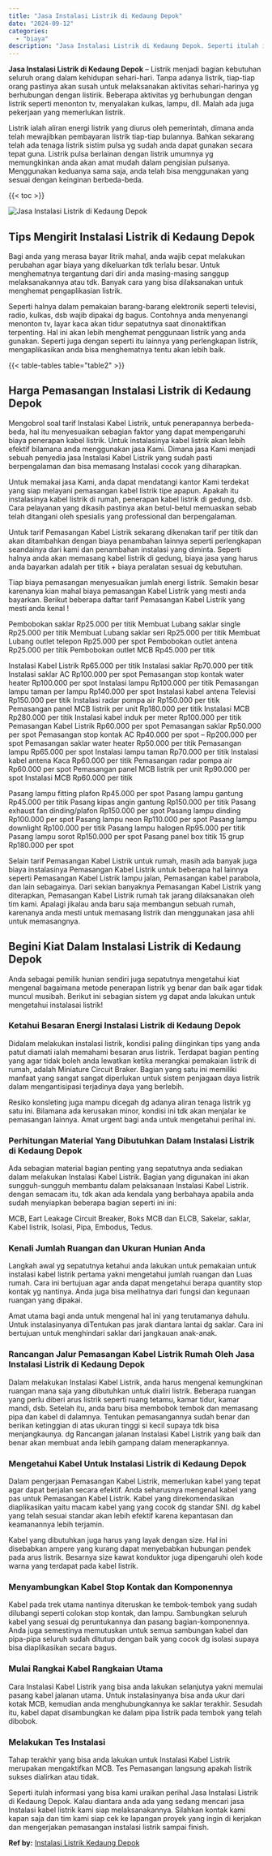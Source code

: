 ```yaml
---
title: "Jasa Instalasi Listrik di Kedaung Depok"
date: "2024-09-12"
categories: 
  - "biaya"
description: "Jasa Instalasi Listrik di Kedaung Depok. Seperti itulah informasi yang bisa kami uraikan perihal Jasa Instalasi Listrik di Kedaung Depok. Kalau diantara anda..."
---
```


**Jasa Instalasi Listrik di Kedaung Depok** – Listrik menjadi bagian kebutuhan seluruh orang dalam kehidupan sehari-hari. Tanpa adanya listrik, tiap-tiap orang pastinya akan susah untuk melaksanakan aktivitas sehari-harinya yg berhubungan dengan listirik. Beberapa aktivitas yg berhubungan dengan listrik seperti menonton tv, menyalakan kulkas, lampu, dll. Malah ada juga pekerjaan yang memerlukan listrik.

Listrik ialah aliran energi listrik yang diurus oleh pemerintah, dimana anda telah mewajibkan pembayaran listrik tiap-tiap bulannya. Bahkan sekarang telah ada tenaga listrik sistim pulsa yg sudah anda dapat gunakan secara tepat guna. Listrik pulsa berlainan dengan listrik umumnya yg memungkinkan anda akan amat mudah dalam pengisian pulsanya. Menggunakan keduanya sama saja, anda telah bisa menggunakan yang sesuai dengan keinginan berbeda-beda.

{{< toc >}}

![Jasa Instalasi Listrik di Kedaung Depok](/images/instalasi-listrik-murah10.png)

## Tips Mengirit Instalasi Listrik di Kedaung Depok

Bagi anda yang merasa bayar litrik mahal, anda wajib cepat melakukan perubahan agar biaya yang dikeluarkan tdk terlalu besar. Untuk menghematnya tergantung dari diri anda masing-masing sanggup melaksanakannya atau tdk. Banyak cara yang bisa dilaksanakan untuk menghemat pengaplikasian listrik.

Seperti halnya dalam pemakaian barang-barang elektronik seperti televisi, radio, kulkas, dsb wajib dipakai dg bagus. Contohnya anda menyenangi menonton tv, layar kaca akan tidur sepatutnya saat dinonaktifkan terpenting. Hal ini akan lebih menghemat penggunaan listrik yang anda gunakan. Seperti juga dengan seperti itu lainnya yang perlengkapan listrik, mengaplikasikan anda bisa menghematnya tentu akan lebih baik.

{{< table-tables table="table2" >}}

## Harga Pemasangan Instalasi Listrik di Kedaung Depok

Mengobrol soal tarif Instalasi Kabel Listrik, untuk penerapannya berbeda-beda, hal itu menyesuaikan sebagian faktor yang dapat mempengaruhi biaya penerapan kabel listrik. Untuk instalasinya kabel listrik akan lebih efektif bilamana anda menggunakan jasa Kami. Dimana jasa Kami menjadi sebuah penyedia jasa Instalasi Kabel Listrik yang sudah pasti berpengalaman dan bisa memasang Instalasi cocok yang diharapkan.

Untuk memakai jasa Kami, anda dapat mendatangi kantor Kami terdekat yang siap melayani pemasangan kabel listrik tipe apapun. Apakah itu instalasinya kabel listrik di rumah, penerapan kabel listrik di gedung, dsb. Cara pelayanan yang dikasih pastinya akan betul-betul memuaskan sebab telah ditangani oleh spesialis yang professional dan berpengalaman.

Untuk tarif Pemasangan Kabel Listrik sekarang dikenakan tarif per titik dan akan ditambahkan dengan biaya penambahan lainnya seperti perlengkapan seandainya dari kami dan penambahan instalasi yang diminta. Seperti halnya anda akan memasang kabel listrik di gedung, biaya jasa yang harus anda bayarkan adalah per titik + biaya peralatan sesuai dg kebutuhan.

Tiap biaya pemasangan menyesuaikan jumlah energi listrik. Semakin besar karenanya kian mahal biaya pemasangan Kabel Listrik yang mesti anda bayarkan. Berikut beberapa daftar tarif Pemasangan Kabel Listrik yang mesti anda kenal !

Pembobokan saklar Rp25.000 per titik Membuat Lubang saklar single Rp25.000 per titik Membuat Lubang saklar seri Rp25.000 per titik Membuat Lubang outlet telepon Rp25.000 per spot Pembobokan outlet antena Rp25.000 per titik Pembobokan outlet MCB Rp45.000 per titik

Instalasi Kabel Listrik Rp65.000 per titik Instalasi saklar Rp70.000 per titik Instalasi saklar AC Rp100.000 per spot Pemasangan stop kontak water heater Rp100.000 per spot Instalasi lampu Rp100.000 per titik Pemasangan lampu taman per lampu Rp140.000 per spot Instalasi kabel antena Televisi Rp150.000 per titik Instalasi radar pompa air Rp150.000 per titik Pemasangan panel MCB listrik per unit Rp180.000 per titik Instalasi MCB Rp280.000 per titik Instalasi kabel induk per meter Rp100.000 per titik Pemasangan Kabel Listrik Rp60.000 per spot Pemasangan saklar Rp50.000 per spot Pemasangan stop kontak AC Rp40.000 per spot – Rp200.000 per spot Pemasangan saklar water heater Rp50.000 per titik Pemasangan lampu Rp65.000 per spot Instalasi lampu taman Rp70.000 per titik Instalasi kabel antena Kaca Rp60.000 per titik Pemasangan radar pompa air Rp60.000 per spot Pemasangan panel MCB listrik per unit Rp90.000 per spot Instalasi MCB Rp60.000 per titik

Pasang lampu fitting plafon Rp45.000 per spot Pasang lampu gantung Rp45.000 per titik Pasang kipas angin gantung Rp150.000 per titik Pasang exhaust fan dinding/plafon Rp150.000 per spot Pasang lampu dinding Rp100.000 per spot Pasang lampu neon Rp110.000 per spot Pasang lampu downlight Rp100.000 per titik Pasang lampu halogen Rp95.000 per titik Pasang lampu sorot Rp150.000 per spot Pasang panel box titik 15 grup Rp180.000 per spot

Selain tarif Pemasangan Kabel Listrik untuk rumah, masih ada banyak juga biaya instalasinya Pemasangan Kabel Listrik untuk beberapa hal lainnya seperti Pemasangan Kabel Listrik lampu jalan, Pemasangan kabel parabola, dan lain sebagainya. Dari sekian banyaknya Pemasangan Kabel Listrik yang diterapkan, Pemasangan Kabel Listrik rumah tak jarang dilaksanakan oleh tim kami. Apalagi jikalau anda baru saja membangun sebuah rumah, karenanya anda mesti untuk memasang listrik dan menggunakan jasa ahli untuk memasangnya.

## Begini Kiat Dalam Instalasi Listrik di Kedaung Depok


Anda sebagai pemilik hunian sendiri juga sepatutnya mengetahui kiat mengenal bagaimana metode penerapan listrik yg benar dan baik agar tidak muncul musibah. Berikut ini sebagian sistem yg dapat anda lakukan untuk mengetahui instalasai listrik!

### Ketahui Besaran Energi Instalasi Listrik di Kedaung Depok

Didalam melakukan instalasi listrik, kondisi paling diinginkan tips yang anda patut diamati ialah memahami besaran arus listrik. Terdapat bagian penting yang agar tidak boleh anda lewatkan ketika merangkai pemakaian listrik di rumah, adalah Miniature Circuit Braker. Bagian yang satu ini memiliki manfaat yang sangat sangat diperlukan untuk sistem penjagaan daya listrik dalam mengantisipasi terjadinya daya yang berlebih.

Resiko konsleting juga mampu dicegah dg adanya aliran tenaga listrik yg satu ini. Bilamana ada kerusakan minor, kondisi ini tdk akan menjalar ke pemasangan lainnya. Amat urgent bagi anda untuk mengetahui perihal ini.

### Perhitungan Material Yang Dibutuhkan Dalam Instalasi Listrik di Kedaung Depok

Ada sebagian material bagian penting yang sepatutnya anda sediakan dalam melakukan Instalasi Kabel Listrik. Bagian yang digunakan ini akan sungguh-sungguh membantu dalam pelaksanaan Instalasi Kabel Listrik. dengan semacam itu, tdk akan ada kendala yang berbahaya apabila anda sudah menyiapkan beberapa bagian seperti ini ini:

MCB, Eart Leakage Circuit Breaker, Boks MCB dan ELCB, Sakelar, saklar, Kabel listrik, Isolasi, Pipa, Embodus, Tedus.

### Kenali Jumlah Ruangan dan Ukuran Hunian Anda

Langkah awal yg sepatutnya ketahui anda lakukan untuk pemakaian untuk instalasi kabel listrik pertama yakni mengetahui jumlah ruangan dan Luas rumah. Cara ini bertujuan agar anda dapat mengetahui berapa quantity stop kontak yg nantinya. Anda juga bisa melihatnya dari fungsi dan kegunaan ruangan yang dipakai.

Amat utama bagi anda untuk mengenal hal ini yang terutamanya dahulu. Untuk instalasinyanya diTentukan pas jarak diantara lantai dg saklar. Cara ini bertujuan untuk menghindari saklar dari jangkauan anak-anak.

### Rancangan Jalur Pemasangan Kabel Listrik Rumah Oleh Jasa Instalasi Listrik di Kedaung Depok

Dalam melakukan Instalasi Kabel Listrik, anda harus mengenal kemungkinan ruangan mana saja yang dibutuhkan untuk dialiri listrik. Beberapa ruangan yang perlu diberi arus listrik seperti ruang tetamu, kamar tidur, kamar mandi, dsb. Setelah itu, anda baru bisa membobok tembok dan memasang pipa dan kabel di dalamnya. Tentukan pemasangannya sudah benar dan berikan ketinggian di atas ukuran tinggi si kecil supaya tdk bisa menjangkaunya. dg Rancangan jalanan Instalasi Kabel Listrik yang baik dan benar akan membuat anda lebih gampang dalam menerapkannya.

### Mengetahui Kabel Untuk Instalasi Listrik di Kedaung Depok

Dalam pengerjaan Pemasangan Kabel Listrik, memerlukan kabel yang tepat agar dapat berjalan secara efektif. Anda seharusnya mengenal kabel yang pas untuk Pemasangan Kabel Listrik. Kabel yang direkomendasikan diaplikasikan yaitu macam kabel yang yang cocok dg standar SNI. dg kabel yang telah sesuai standar akan lebih efektif karena kepantasan dan keamanannya lebih terjamin.

Kabel yang dibutuhkan juga harus yang layak dengan size. Hal ini disebabkan ampere yang kurang dapat menyebabkan hubungan pendek pada arus listrik. Besarnya size kawat konduktor juga dipengaruhi oleh kode warna yang terdapat pada kabel listrik.

### Menyambungkan Kabel Stop Kontak dan Komponennya

Kabel pada trek utama nantinya diteruskan ke tembok-tembok yang sudah dilubangi seperti colokan stop kontak, dan lampu. Sambungkan seluruh kabel yang sesuai dg peruntukannya dan pasang bagian-komponennya. Anda juga semestinya memutuskan untuk semua sambungan kabel dan pipa-pipa seluruh sudah ditutup dengan baik yang cocok dg isolasi supaya bisa diaplikasikan secara bagus.

### Mulai Rangkai Kabel Rangkaian Utama

Cara Instalasi Kabel Listrik yang bisa anda lakukan selanjutya yakni memulai pasang kabel jalanan utama. Untuk instalasinyanya bisa anda ukur dari kotak MCB, kemudian anda menghubungkannya ke saklar terakhir. Sesudah itu, kabel dapat disambungkan ke dalam pipa listrik pada tembok yang telah dibobok.

### Melakukan Tes Instalasi

Tahap terakhir yang bisa anda lakukan untuk Instalasi Kabel Listrik merupakan mengaktifkan MCB. Tes Pemasangan langsung apakah listrik sukses dialirkan atau tidak.

Seperti itulah informasi yang bisa kami uraikan perihal Jasa Instalasi Listrik di Kedaung Depok. Kalau diantara anda ada yang sedang mencari jasa Instalasi kabel listrik kami siap melaksanakannya. Silahkan kontak kami kapan saja dan tim kami siap cek ke lapangan proyek yang ingin di kerjakan dan mengerjakan pemasangan instalasi listrik sampai finish.

**Ref by:** [Instalasi Listrik Kedaung Depok](https://id.wikipedia.org/wiki/Instalasi)
